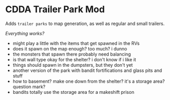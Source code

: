 # CDDA Trailer Park Mod

Adds `trailer parks` to map generation, as well as regular and small trailers.

*Everything works?*
+ might play a little with the items that get spawned in the RVs
+ does it spawn on the map enough? too much? i dunno
+ the monsters that spawn there probably need balancing
+ is that wall type okay for the shelter? i don't know if i like it
+ things should spawn in the dumpsters, but they don't yet
+ another version of the park with bandit fortifications and glass pits and stuff
+ how to basement? make one down from the shelter? it's a storage area? question mark?
+ bandits totally use the storage area for a makeshift prison